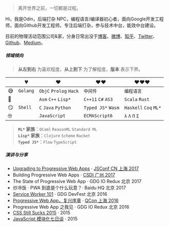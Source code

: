 > 离开世界之前，一切都是过程。

Hi，我是Odin，后端打杂 NPC，编程语言/编译器初心者，面向Google开发工程师，面向Github开发工程师。专注后端打杂，参与技术中台，能效中台建设。

目前的物理活动范围公司&家，分身日常出没于[博客](https://huangxuan.me)、[微博](https://weibo.com/huxpro)、[知乎](https://www.zhihu.com/people/huxpro/pins/posts)、[Twitter](https://twitter.com/Huxpro/)、[Github](https://github.com/huxpro)、[Medium](https://medium.com/@Huxpro)。


##### 领域倾向

> __从左到右__ 为喜欢程度，__从上到下__ 为了解程度，__版本__ 表示下界。

|      | 💔️        | ❤️ ️                     | ❤️❤️ ️                | ❤️❤️❤️ ️                  |
| ---- | -------- | ---------------------- | ------------------ | --------------------- |
| 😅    | `Golang` | `ObjC` `Prolog` `Hack` | `中间件`           | `编程语言`            |
| 🧐    |          | `Asm` `C++`  `Lisp*`   | `C++11` `C#` `AS3` | `Scala` `Rust`        |
| 😏    | `Shell`  | `C` `Java` `Python`    | `Typed JS*` `Wasm` | `Haskell` `Coq` `ML*` |
| 🤓    |          | `JavaScript`           | `ECMAScript6`      | `λ` `Λ` `Π` `Σ`       |

> __`ML*` 家族__：`OCaml` `ReasonML` `Standard ML`  
> __`Lisp*` 家族__：`Clojure` `Scheme` `Racket`  
> __`Typed JS*`__：`Flow` `TypeScript`


##### 演讲与分享

- [Upgrading to Progressive Web Apps][9] · [JSConf CN 上海 2017](http://2017.jsconf.cn/)
- Building Progressive Web Apps · [CSDI 广州 2017](http://www.csdisummit.com/)
- The State of Progressive Web App · GDG IO Redux 北京 2017
- 炒冷饭 · PWA 到底是个什么玩意？· Baidu HQ 北京 2017
- [Service Worker 101][5] · GDG DevFest 北京 2016
- [Progressive Web App，复兴序章][4] · [QCon 上海 2016](http://2016.qconshanghai.com/presentation/3111)
- Progressive Web App 之我见 · GDG IO Redux 北京 2016
- [CSS Still Sucks 2015][2] · 2015
- [JavaScript 模块化七日谈][1] · 2015

[1]: //huangxuan.me/2015/07/09/js-module-7day/
[2]: //huangxuan.me/2015/12/28/css-sucks-2015/
[3]: //huangxuan.me/2016/06/05/pwa-in-my-pov/
[4]: //huangxuan.me/2016/10/20/pwa-qcon2016/
[5]: //huangxuan.me/2016/11/20/sw-101-gdgdf/
[6]: https://yanshuo.io/assets/player/?deck=58ac8598b123db0067292f92 "PWA Rehashing"
[7]: https://yanshuo.io/assets/player/?deck=593ad6fbfe88c2006a0a0d6d "The State of PWA"
[8]: https://yanshuo.io/assets/player/?deck=594d673d570c357d0698a950 "Building PWA"
[9]: //huangxuan.me/jsconfcn2017/
